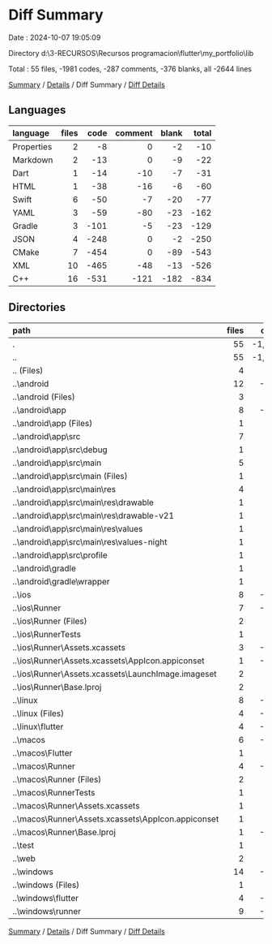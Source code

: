 # Diff Summary

Date : 2024-10-07 19:05:09

Directory d:\\3-RECURSOS\\Recursos programacion\\flutter\\my_portfolio\\lib

Total : 55 files,  -1981 codes, -287 comments, -376 blanks, all -2644 lines

[Summary](results.md) / [Details](details.md) / Diff Summary / [Diff Details](diff-details.md)

## Languages
| language | files | code | comment | blank | total |
| :--- | ---: | ---: | ---: | ---: | ---: |
| Properties | 2 | -8 | 0 | -2 | -10 |
| Markdown | 2 | -13 | 0 | -9 | -22 |
| Dart | 1 | -14 | -10 | -7 | -31 |
| HTML | 1 | -38 | -16 | -6 | -60 |
| Swift | 6 | -50 | -7 | -20 | -77 |
| YAML | 3 | -59 | -80 | -23 | -162 |
| Gradle | 3 | -101 | -5 | -23 | -129 |
| JSON | 4 | -248 | 0 | -2 | -250 |
| CMake | 7 | -454 | 0 | -89 | -543 |
| XML | 10 | -465 | -48 | -13 | -526 |
| C++ | 16 | -531 | -121 | -182 | -834 |

## Directories
| path | files | code | comment | blank | total |
| :--- | ---: | ---: | ---: | ---: | ---: |
| . | 55 | -1,981 | -287 | -376 | -2,644 |
| .. | 55 | -1,981 | -287 | -376 | -2,644 |
| .. (Files) | 4 | -69 | -80 | -30 | -179 |
| ..\\android | 12 | -170 | -51 | -35 | -256 |
| ..\\android (Files) | 3 | -53 | 0 | -12 | -65 |
| ..\\android\\app | 8 | -112 | -51 | -22 | -185 |
| ..\\android\\app (Files) | 1 | -51 | -5 | -12 | -68 |
| ..\\android\\app\\src | 7 | -61 | -46 | -10 | -117 |
| ..\\android\\app\\src\\debug | 1 | -3 | -4 | -1 | -8 |
| ..\\android\\app\\src\\main | 5 | -55 | -38 | -8 | -101 |
| ..\\android\\app\\src\\main (Files) | 1 | -29 | -6 | -2 | -37 |
| ..\\android\\app\\src\\main\\res | 4 | -26 | -32 | -6 | -64 |
| ..\\android\\app\\src\\main\\res\\drawable | 1 | -4 | -7 | -2 | -13 |
| ..\\android\\app\\src\\main\\res\\drawable-v21 | 1 | -4 | -7 | -2 | -13 |
| ..\\android\\app\\src\\main\\res\\values | 1 | -9 | -9 | -1 | -19 |
| ..\\android\\app\\src\\main\\res\\values-night | 1 | -9 | -9 | -1 | -19 |
| ..\\android\\app\\src\\profile | 1 | -3 | -4 | -1 | -8 |
| ..\\android\\gradle | 1 | -5 | 0 | -1 | -6 |
| ..\\android\\gradle\\wrapper | 1 | -5 | 0 | -1 | -6 |
| ..\\ios | 8 | -229 | -4 | -13 | -246 |
| ..\\ios\\Runner | 7 | -222 | -2 | -9 | -233 |
| ..\\ios\\Runner (Files) | 2 | -13 | 0 | -3 | -16 |
| ..\\ios\\RunnerTests | 1 | -7 | -2 | -4 | -13 |
| ..\\ios\\Runner\\Assets.xcassets | 3 | -148 | 0 | -4 | -152 |
| ..\\ios\\Runner\\Assets.xcassets\\AppIcon.appiconset | 1 | -122 | 0 | -1 | -123 |
| ..\\ios\\Runner\\Assets.xcassets\\LaunchImage.imageset | 2 | -26 | 0 | -3 | -29 |
| ..\\ios\\Runner\\Base.lproj | 2 | -61 | -2 | -2 | -65 |
| ..\\linux | 8 | -309 | -27 | -82 | -418 |
| ..\\linux (Files) | 4 | -204 | -18 | -55 | -277 |
| ..\\linux\\flutter | 4 | -105 | -9 | -27 | -141 |
| ..\\macos | 6 | -442 | -5 | -15 | -462 |
| ..\\macos\\Flutter | 1 | -4 | -3 | -4 | -11 |
| ..\\macos\\Runner | 4 | -431 | 0 | -7 | -438 |
| ..\\macos\\Runner (Files) | 2 | -20 | 0 | -6 | -26 |
| ..\\macos\\RunnerTests | 1 | -7 | -2 | -4 | -13 |
| ..\\macos\\Runner\\Assets.xcassets | 1 | -68 | 0 | 0 | -68 |
| ..\\macos\\Runner\\Assets.xcassets\\AppIcon.appiconset | 1 | -68 | 0 | 0 | -68 |
| ..\\macos\\Runner\\Base.lproj | 1 | -343 | 0 | -1 | -344 |
| ..\\test | 1 | -14 | -10 | -7 | -31 |
| ..\\web | 2 | -73 | -16 | -6 | -95 |
| ..\\windows | 14 | -675 | -94 | -188 | -957 |
| ..\\windows (Files) | 1 | -89 | 0 | -20 | -109 |
| ..\\windows\\flutter | 4 | -124 | -9 | -29 | -162 |
| ..\\windows\\runner | 9 | -462 | -85 | -139 | -686 |

[Summary](results.md) / [Details](details.md) / Diff Summary / [Diff Details](diff-details.md)